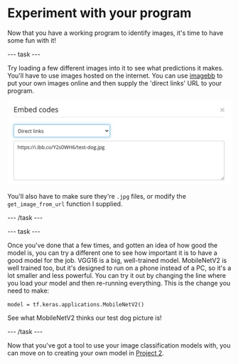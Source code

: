 # Experiment with your program

Now that you have a working program to identify images, it's time to have some fun with it!

--- task ---

Try loading a few different images into it to see what predictions it makes. You'll have to use images hosted on the internet. You can use [imagebb](https://imgbb.com/) to put your own images online and then supply the 'direct links' URL to your program. 

![The imagebb link window, with 'direct links' selected and a link URL displayed in the text box below.](images/direct_links.png)

You'll also have to make sure they're `.jpg` files, or modify the `get_image_from_url` function I supplied.

--- /task ---

--- task ---

Once you've done that a few times, and gotten an idea of how good the model is, you can try a different one to see how important it is to have a good model for the job. VGG16 is a big, well-trained model. MobileNetV2 is well trained too, but it's designed to run on a phone instead of a PC, so it's a lot smaller and less powerful. You can try it out by changing the line where you load your model and then re-running everything. This is the change you need to make:

```python3
model = tf.keras.applications.MobileNetV2()
```

See what MobileNetV2 thinks our test dog picture is!

--- /task ---

Now that you've got a tool to use your image classification models with, you can move on to creating your own model in [Project 2](#).